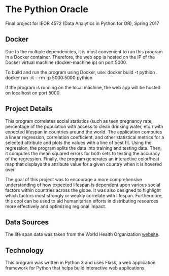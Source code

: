 # The Pythion Oracle
Final project for IEOR 4572 (Data Analytics in Python for OR), Spring 2017

## Docker
Due to the multiple dependencies, it is most convenient to run this program in a Docker container. Therefore, the web app is hosted on the IP of the Docker virtual machine (docker-machine ip) on port 5000.

To build and run the program using Docker, use:
    docker build -t pythion .
    docker run -it --rm -p 5000:5000 pythion
  
If the program is running on the local machine, the web app will be hosted on localhost on port 5000.
  
## Project Details
This program correlates social statistics (such as teen pregnancy rate, percentage of the population with access to clean drinking water, etc.) with expected lifespan in countries around the world. The application computes a linear regression, correlation coefficient, and other statistical metrics for a selected attribute and plots the values with a line of best fit. Using the regression, the program splits the data into training and testing data. Then, it computes the mean squared errors for both sets to testing the accuracy of the regression. Finally, the program generates an interactive color/heat map that displays the attribute value for a given country when it is hovered over. 

The goal of this project was to encourage a more comprehensive understanding of how expected lifespan is dependent upon various social factors within countries across the globe. It was also designed to highlight which factors most strongly or weakly correlate with lifespan. Furthermore, this cool can be used to aid humanitarian efforts in distributing resources more effectively and optimizing regional impact.

## Data Sources
The life span data was taken from the World Health Organization [website](http://www.who.int/gho/publications/world_health_statistics/2016/Annex_B/en/).

## Technology
This program was written in Python 3 and uses Flask, a web application framework for Python that helps build interactive web applications.



